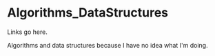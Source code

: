 # Algorithms_DataStructures

Links go here.

Algorithms and data structures because I have no idea what I'm doing.
